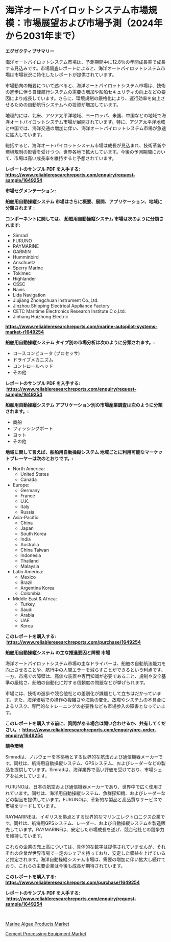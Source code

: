 <p><h1>海洋オートパイロットシステム市場規模：市場展望および市場予測（2024年から2031年まで）</h1></p><p><strong>エグゼクティブサマリー</strong></p>
<p><p>海洋オートパイロットシステム市場は、予測期間中に12.8％の年間成長率で成長する見込みです。市場調査レポートによると、海洋オートパイロットシステム市場は市場状況に特化したレポートが提供されています。</p><p>市場動向の概要について述べると、海洋オートパイロットシステム市場は、技術の進歩に伴う自律航行システムの需要の増加や船舶セキュリティの向上などの要因により成長しています。さらに、環境規制の厳格化により、運行効率を向上させるための自動航行システムへの投資が増加しています。</p><p>地理的には、北米、アジア太平洋地域、ヨーロッパ、米国、中国などの地域で海洋オートパイロットシステム市場が展開されています。特に、アジア太平洋地域と中国では、海洋交通の増加に伴い、海洋オートパイロットシステム市場が急速に拡大しています。</p><p>総括すると、海洋オートパイロットシステム市場は成長が見込まれ、技術革新や環境規制の影響を受けつつ、世界各地で拡大しています。今後の予測期間において、市場は高い成長率を維持すると予想されています。</p></p>
<p><strong>レポートのサンプル PDF を入手する: <a href="https://www.reliableresearchreports.com/enquiry/request-sample/1649254">https://www.reliableresearchreports.com/enquiry/request-sample/1649254</a></strong></p>
<p><strong>市場セグメンテーション:</strong></p>
<p><strong> 船舶用自動操縦システム 市場はさらに概要、展開、アプリケーション、地域に分類されます :</strong></p>
<p><strong>コンポーネントに関しては、 船舶用自動操縦システム 市場は次のように分類されます: &nbsp;</strong></p>
<p><ul><li>Simrad</li><li>FURUNO</li><li>RAYMARINE</li><li>GARMIN</li><li>Humminbird</li><li>Anschuetz</li><li>Sperry Marine</li><li>Tokimec</li><li>Highlander</li><li>CSSC</li><li>Navis</li><li>Lida Navigation</li><li>Jiujiang Zhongchuan Instrument Co.,Ltd.</li><li>Jinzhou Shipping Electrical Appliance Factory</li><li>CETC Maritime Electronics Research Institute C o,Ltd.</li><li>Jinhang Huizhong Electric</li></ul></p>
<p><strong><a href="https://www.reliableresearchreports.com/marine-autopilot-systems-market-r1649254">https://www.reliableresearchreports.com/marine-autopilot-systems-market-r1649254</a></strong></p>
<p><strong> 船舶用自動操縦システム タイプ別の市場分析は次のように分類されます。:</strong></p>
<p><ul><li>コースコンピュータ (プロセッサ)</li><li>ドライブメカニズム</li><li>コントロールヘッド</li><li>その他</li></ul></p>
<p><strong>レポートのサンプル PDF を入手する: &nbsp;<a href="https://www.reliableresearchreports.com/enquiry/request-sample/1649254">https://www.reliableresearchreports.com/enquiry/request-sample/1649254</a></strong></p>
<p><strong> 船舶用自動操縦システム アプリケーション別の市場産業調査は次のように分類されます。:</strong></p>
<p><ul><li>商船</li><li>フィッシングボート</li><li>ヨット</li><li>その他</li></ul></p>
<p><strong>地域に関して言えば、船舶用自動操縦システム 地域ごとに利用可能なマーケットプレーヤーは次のとおりです。:</strong></p>
<p><ul>
    <li>
        North America:
        <ul>
            <li>United States</li>
            <li>Canada</li>
        </ul>
    </li>
    <li>
        Europe:
        <ul>
            <li>Germany</li>
            <li>France</li>
            <li>U.K.</li>
            <li>Italy</li>
            <li>Russia</li>
        </ul>
    </li>
    <li>
        Asia-Pacific:
        <ul>
            <li>China</li>
            <li>Japan</li>
            <li>South Korea</li>
            <li>India</li>
            <li>Australia</li>
            <li>China Taiwan</li>
            <li>Indonesia</li>
            <li>Thailand</li>
            <li>Malaysia</li>
        </ul>
    </li>
    <li>
        Latin America:
        <ul>
            <li>Mexico</li>
            <li>Brazil</li>
            <li>Argentina Korea</li>
            <li>Colombia</li>
        </ul>
    </li>
    <li>
        Middle East & Africa:
        <ul>
            <li>Turkey</li>
            <li>Saudi</li>
            <li>Arabia</li>
            <li>UAE</li>
            <li>Korea</li>
        </ul>
    </li>
    </ul></p>
<p><strong>このレポートを購入する: &nbsp;<a href="https://www.reliableresearchreports.com/purchase/1649254">https://www.reliableresearchreports.com/purchase/1649254</a></strong></p>
<p><strong>船舶用自動操縦システム の主な推進要因と障壁 市場</strong></p>
<p><p>海洋オートパイロットシステム市場の主なドライバーは、船舶の自動航法能力を向上させることや、航行中の人間エラーを減らすことができるという利点です。一方、市場での障壁は、高価な装置や専門知識が必要であること、規制や安全基準の厳格さ、船舶の自動化に対する信頼度の問題などが挙げられます。</p><p>市場には、技術の進歩や競合他社との差別化が課題として立ちはだかっています。また、海洋環境での操作の複雑さや海象の変化、故障やシステムの不具合によるリスク、専門的なトレーニングの必要性なども市場参入の障害となっています。</p></p>
<p><strong>このレポートを購入する前に、質問がある場合は問い合わせるか、共有してください。:&nbsp; <a href="https://www.reliableresearchreports.com/enquiry/pre-order-enquiry/1649254">https://www.reliableresearchreports.com/enquiry/pre-order-enquiry/1649254</a></strong></p>
<p><strong>競争環境</strong></p>
<p><p>Simradは、ノルウェーを本拠地とする世界的な航法および通信機器メーカーです。同社は、航海用自動操縦システム、GPSシステム、およびレーダーなどの製品を提供しています。Simradは、海洋業界で高い評価を受けており、市場シェアを拡大しています。</p><p>FURUNOは、日本の航空および通信機器メーカーであり、世界中で広く使用されています。同社は、海洋用自動操縦システム、魚群探知機、およびレーダーなどの製品を提供しています。FURUNOは、革新的な製品と高品質なサービスで市場をリードしています。</p><p>RAYMARINEは、イギリスを拠点とする世界的なマリンエレクトロニクス企業です。同社は、航海用GPSシステム、レーダー、および自動操縦システムを製造販売しています。RAYMARINEは、安定した市場成長を遂げ、競合他社との競争力を維持しています。</p><p>これらの企業の売上高については、具体的な数字は提供されていませんが、それぞれの企業が世界市場で一定のシェアを持っており、安定した収益を上げていると推定されます。海洋自動操縦システム市場は、需要の増加に伴い拡大し続けており、これらの主要企業は今後も成長が期待されています。</p></p>
<p><strong>このレポートを購入する: &nbsp; <a href="https://www.reliableresearchreports.com/purchase/1649254">https://www.reliableresearchreports.com/purchase/1649254</a></strong></p>
<p><strong>レポートのサンプル PDF を入手する: &nbsp;<a href="https://www.reliableresearchreports.com/enquiry/request-sample/1649254">https://www.reliableresearchreports.com/enquiry/request-sample/1649254</a></strong><strong></strong></p>
<p>&nbsp;</p>
<p><p><a href="https://zircon-bluebell-299.notion.site/Marine-Algae-Products-Market-Share-Evolution-and-Market-Growth-Trends-2024-2031-f24f46bf064f42a4b7f1c3c4d4a8c28c">Marine Algae Products Market</a></p><p><a href="https://github.com/kathiaseamanalvaradovlprc2h/Market-Research-Report-List-2/blob/main/cement-processing-equipment-market.md">Cement Processing Equipment Market</a></p></p>